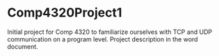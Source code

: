 # Comp4320Project1

Initial project for Comp 4320 to familiarize ourselves with TCP and UDP communication on a program level. Project description in the word document.
